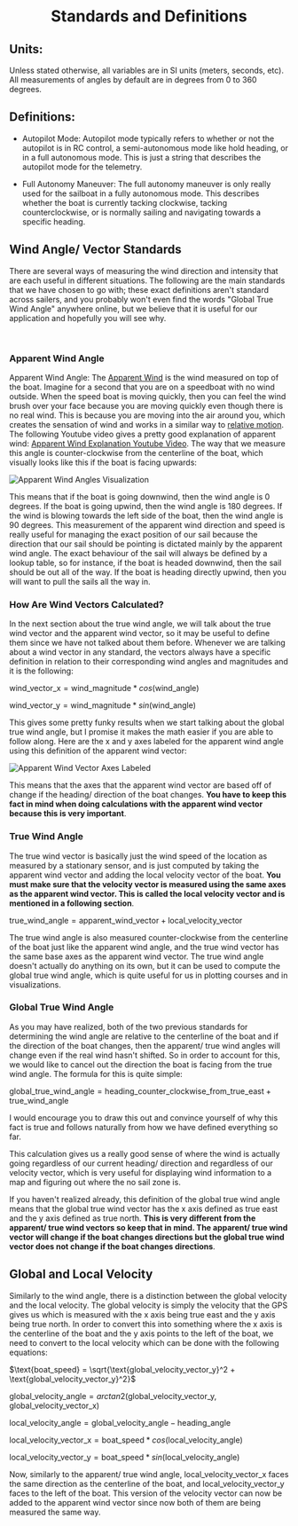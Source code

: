 # <p style="text-align: center;"> Standards and Definitions</p>

## Units:

Unless stated otherwise, all variables are in SI units (meters, seconds, etc). All measurements of angles by default are in degrees from 0 to 360 degrees. 


## Definitions:

- Autopilot Mode: Autopilot mode typically refers to whether or not the autopilot is in RC control, a semi-autonomous mode like hold heading, or in a full autonomous mode. This is just a string that describes the autopilot mode for the telemetry.
   
- Full Autonomy Maneuver: The full autonomy maneuver is only really used for the sailboat in a fully autonomous mode. This describes whether the boat is currently tacking clockwise, tacking counterclockwise, or is normally sailing and navigating towards a specific heading.


## Wind Angle/ Vector Standards

There are several ways of measuring the wind direction and intensity that are each useful in different situations. The following are the main standards that we have chosen to go with; these exact definitions aren't standard across sailers, and you probably won't even find the words "Global True Wind Angle" anywhere online, but we believe that it is useful for our application and hopefully you will see why.


<br>
  

### Apparent Wind Angle

Apparent Wind Angle: The [Apparent Wind](https://en.wikipedia.org/wiki/Apparent_wind) is the wind measured on top of the boat. Imagine for a second that you are on a speedboat with no wind outside. When the speed boat is moving quickly, then you can feel the wind brush over your face because you are moving quickly even though there is no real wind. This is because you are moving into the air around you, which creates the sensation of wind and works in a similar way to [relative motion](https://en.wikipedia.org/wiki/Relative_velocity). The following Youtube video gives a pretty good explanation of apparent wind: [Apparent Wind Explanation Youtube Video](https://www.youtube.com/watch?v=ndL1FcTRPwU). The way that we measure this angle is counter-clockwise from the centerline of the boat, which visually looks like this if the boat is facing upwards:

![Apparent Wind Angles Visualization](images/apparent_wind_angles_visualization.png)


This means that if the boat is going downwind, then the wind angle is 0 degrees. If the boat is going upwind, then the wind angle is 180 degrees. If the wind is blowing towards the left side of the boat, then the wind angle is 90 degrees. This measurement of the apparent wind direction and speed is really useful for managing the exact position of our sail because the direction that our sail should be pointing is dictated mainly by the apparent wind angle. The exact behaviour of the sail will always be defined by a lookup table, so for instance, if the boat is headed downwind, then the sail should be out all of the way. If the boat is heading directly upwind, then you will want to pull the sails all the way in.  


### How Are Wind Vectors Calculated?

In the next section about the true wind angle, we will talk about the true wind vector and the apparent wind vector, so it may be useful to define them since we have not talked about them before. Whenever we are talking about a wind vector in any standard, the vectors always have a specific definition in relation to their corresponding wind angles and magnitudes and it is the following:

$\text{wind_vector_x} = \text{wind_magnitude} * cos(\text{wind_angle})$

$\text{wind_vector_y} = \text{wind_magnitude} * sin(\text{wind_angle})$ 


This gives some pretty funky results when we start talking about the global true wind angle, but I promise it makes the math easier if you are able to follow along. Here are the x and y axes labeled for the apparent wind angle using this definition of the apparent wind vector:

![Apparent Wind Vector Axes Labeled](images/apparent_wind_vector_axes_labeled.png)


This means that the axes that the apparent wind vector are based off of change if the heading/ direction of the boat changes. **You have to keep this fact in mind when doing calculations with the apparent wind vector because this is very important**.


### True Wind Angle

The true wind vector is basically just the wind speed of the location as measured by a stationary sensor, and is just computed by taking the apparent wind vector and adding the local velocity vector of the boat. **You must make sure that the velocity vector is measured using the same axes as the apparent wind vector. This is called the local velocity vector and is mentioned in a following section**. 

$\text{true_wind_angle} = \text{apparent_wind_vector} + \text{local_velocity_vector}$

The true wind angle is also measured counter-clockwise from the centerline of the boat just like the apparent wind angle, and the true wind vector has the same base axes as the apparent wind vector. The true wind angle doesn't actually do anything on its own, but it can be used to compute the global true wind angle, which is quite useful for us in plotting courses and in visualizations.




### Global True Wind Angle

As you may have realized, both of the two previous standards for determining the wind angle are relative to the centerline of the boat and if the direction of the boat changes, then the apparent/ true wind angles will change even if the real wind hasn't shifted. So in order to account for this, we would like to cancel out the direction the boat is facing from the true wind angle. The formula for this is quite simple: 

$\text{global_true_wind_angle} = \text{heading_counter_clockwise_from_true_east} + \text{true_wind_angle}$ 


I would encourage you to draw this out and convince yourself of why this fact is true and follows naturally from how we have defined everything so far.

This calculation gives us a really good sense of where the wind is actually going regardless of our current heading/ direction and regardless of our velocity vector, which is very useful for displaying wind information to a map and figuring out where the no sail zone is.

If you haven't realized already, this definition of the global true wind angle means that the global true wind vector has the x axis defined as true east and the y axis defined as true north. **This is very different from the apparent/ true wind vectors so keep that in mind. The apparent/ true wind vector will change if the boat changes directions but the global true wind vector does not change if the boat changes directions**.



## Global and Local Velocity

Similarly to the wind angle, there is a distinction between the global velocity and the local velocity. The global velocity is simply the velocity that the GPS gives us which is measured with the x axis being true east and the y axis being true north. In order to convert this into something where the x axis is the centerline of the boat and the y axis points to the left of the boat, we need to convert to the local velocity which can be done with the following equations:


$\text{boat_speed} = \sqrt{\text{global_velocity_vector_y}^2 + \text{global_velocity_vector_y}^2}$

$\text{global_velocity_angle} = arctan2(\text{global_velocity_vector_y}, \text{global_velocity_vector_x})$

$\text{local_velocity_angle} = \text{global_velocity_angle} - \text{heading_angle}$

$\text{local_velocity_vector_x} = \text{boat_speed} * cos(\text{local_velocity_angle})$

$\text{local_velocity_vector_y} = \text{boat_speed} * sin(\text{local_velocity_angle})$

Now, similarly to the apparent/ true wind angle, local_velocity_vector_x faces the same direction as the centerline of the boat, and local_velocity_vector_y faces to the left of the boat. This version of the velocity vector can now be added to the apparent wind vector since now both of them are being measured the same way.
